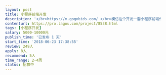 ```yaml
---                
layout: post       
title: 小程序前端开发           
description: '</br>https://m.gogobids.com/ </br>模仿这个开发一套小程序前端代码</br>只需要前端的静态界面，后端的数据不用</br>'     
contenturl: https://pro.lagou.com/project/8538.html      
tags: [小程序开发]            
salary: 5000-10000元          
publish_time: '已发布 1 天'         
start_time: '2018-06-23 17:38:55'           
review: 249人                   
apply: 8人                   
recommend: 5人                   
time_range: 2-4周              
status: 招募中                  
---                 
```

